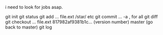 
i need to look for jobs asap.


git init
git status
git add ...
	file.ext
	/star/
	etc
git commit ...
	   -a	, for all
git diff
git checkout ...
		file.ext
		817982af9381b1c... (version number)
		master		   (go back to master)
git log

